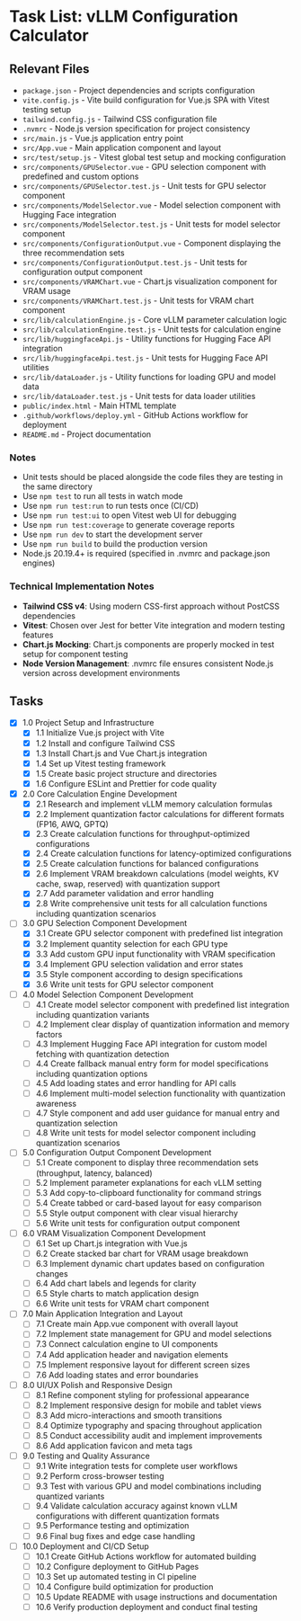 # Task List: vLLM Configuration Calculator

## Relevant Files

- `package.json` - Project dependencies and scripts configuration
- `vite.config.js` - Vite build configuration for Vue.js SPA with Vitest testing setup
- `tailwind.config.js` - Tailwind CSS configuration file
- `.nvmrc` - Node.js version specification for project consistency
- `src/main.js` - Vue.js application entry point
- `src/App.vue` - Main application component and layout
- `src/test/setup.js` - Vitest global test setup and mocking configuration
- `src/components/GPUSelector.vue` - GPU selection component with predefined and custom options
- `src/components/GPUSelector.test.js` - Unit tests for GPU selector component
- `src/components/ModelSelector.vue` - Model selection component with Hugging Face integration
- `src/components/ModelSelector.test.js` - Unit tests for model selector component
- `src/components/ConfigurationOutput.vue` - Component displaying the three recommendation sets
- `src/components/ConfigurationOutput.test.js` - Unit tests for configuration output component
- `src/components/VRAMChart.vue` - Chart.js visualization component for VRAM usage
- `src/components/VRAMChart.test.js` - Unit tests for VRAM chart component
- `src/lib/calculationEngine.js` - Core vLLM parameter calculation logic
- `src/lib/calculationEngine.test.js` - Unit tests for calculation engine
- `src/lib/huggingfaceApi.js` - Utility functions for Hugging Face API integration
- `src/lib/huggingfaceApi.test.js` - Unit tests for Hugging Face API utilities
- `src/lib/dataLoader.js` - Utility functions for loading GPU and model data
- `src/lib/dataLoader.test.js` - Unit tests for data loader utilities
- `public/index.html` - Main HTML template
- `.github/workflows/deploy.yml` - GitHub Actions workflow for deployment
- `README.md` - Project documentation

### Notes

- Unit tests should be placed alongside the code files they are testing in the same directory
- Use `npm test` to run all tests in watch mode
- Use `npm run test:run` to run tests once (CI/CD)
- Use `npm run test:ui` to open Vitest web UI for debugging
- Use `npm run test:coverage` to generate coverage reports
- Use `npm run dev` to start the development server
- Use `npm run build` to build the production version
- Node.js 20.19.4+ is required (specified in .nvmrc and package.json engines)

### Technical Implementation Notes

- **Tailwind CSS v4**: Using modern CSS-first approach without PostCSS dependencies
- **Vitest**: Chosen over Jest for better Vite integration and modern testing features
- **Chart.js Mocking**: Chart.js components are properly mocked in test setup for component testing
- **Node Version Management**: .nvmrc file ensures consistent Node.js version across development environments

## Tasks

- [x] 1.0 Project Setup and Infrastructure
  - [x] 1.1 Initialize Vue.js project with Vite
  - [x] 1.2 Install and configure Tailwind CSS
  - [x] 1.3 Install Chart.js and Vue Chart.js integration
  - [x] 1.4 Set up Vitest testing framework
  - [x] 1.5 Create basic project structure and directories
  - [x] 1.6 Configure ESLint and Prettier for code quality
- [x] 2.0 Core Calculation Engine Development
  - [x] 2.1 Research and implement vLLM memory calculation formulas
  - [x] 2.2 Implement quantization factor calculations for different formats (FP16, AWQ, GPTQ)
  - [x] 2.3 Create calculation functions for throughput-optimized configurations
  - [x] 2.4 Create calculation functions for latency-optimized configurations
  - [x] 2.5 Create calculation functions for balanced configurations
  - [x] 2.6 Implement VRAM breakdown calculations (model weights, KV cache, swap, reserved) with quantization support
  - [x] 2.7 Add parameter validation and error handling
  - [x] 2.8 Write comprehensive unit tests for all calculation functions including quantization scenarios
- [ ] 3.0 GPU Selection Component Development
  - [x] 3.1 Create GPU selector component with predefined list integration
  - [x] 3.2 Implement quantity selection for each GPU type
  - [x] 3.3 Add custom GPU input functionality with VRAM specification
  - [x] 3.4 Implement GPU selection validation and error states
  - [x] 3.5 Style component according to design specifications
  - [x] 3.6 Write unit tests for GPU selector component
- [ ] 4.0 Model Selection Component Development
  - [ ] 4.1 Create model selector component with predefined list integration including quantization variants
  - [ ] 4.2 Implement clear display of quantization information and memory factors
  - [ ] 4.3 Implement Hugging Face API integration for custom model fetching with quantization detection
  - [ ] 4.4 Create fallback manual entry form for model specifications including quantization options
  - [ ] 4.5 Add loading states and error handling for API calls
  - [ ] 4.6 Implement multi-model selection functionality with quantization awareness
  - [ ] 4.7 Style component and add user guidance for manual entry and quantization selection
  - [ ] 4.8 Write unit tests for model selector component including quantization scenarios
- [ ] 5.0 Configuration Output Component Development
  - [ ] 5.1 Create component to display three recommendation sets (throughput, latency, balanced)
  - [ ] 5.2 Implement parameter explanations for each vLLM setting
  - [ ] 5.3 Add copy-to-clipboard functionality for command strings
  - [ ] 5.4 Create tabbed or card-based layout for easy comparison
  - [ ] 5.5 Style output component with clear visual hierarchy
  - [ ] 5.6 Write unit tests for configuration output component
- [ ] 6.0 VRAM Visualization Component Development
  - [ ] 6.1 Set up Chart.js integration with Vue.js
  - [ ] 6.2 Create stacked bar chart for VRAM usage breakdown
  - [ ] 6.3 Implement dynamic chart updates based on configuration changes
  - [ ] 6.4 Add chart labels and legends for clarity
  - [ ] 6.5 Style charts to match application design
  - [ ] 6.6 Write unit tests for VRAM chart component
- [ ] 7.0 Main Application Integration and Layout
  - [ ] 7.1 Create main App.vue component with overall layout
  - [ ] 7.2 Implement state management for GPU and model selections
  - [ ] 7.3 Connect calculation engine to UI components
  - [ ] 7.4 Add application header and navigation elements
  - [ ] 7.5 Implement responsive layout for different screen sizes
  - [ ] 7.6 Add loading states and error boundaries
- [ ] 8.0 UI/UX Polish and Responsive Design
  - [ ] 8.1 Refine component styling for professional appearance
  - [ ] 8.2 Implement responsive design for mobile and tablet views
  - [ ] 8.3 Add micro-interactions and smooth transitions
  - [ ] 8.4 Optimize typography and spacing throughout application
  - [ ] 8.5 Conduct accessibility audit and implement improvements
  - [ ] 8.6 Add application favicon and meta tags
- [ ] 9.0 Testing and Quality Assurance
  - [ ] 9.1 Write integration tests for complete user workflows
  - [ ] 9.2 Perform cross-browser testing
  - [ ] 9.3 Test with various GPU and model combinations including quantized variants
  - [ ] 9.4 Validate calculation accuracy against known vLLM configurations with different quantization formats
  - [ ] 9.5 Performance testing and optimization
  - [ ] 9.6 Final bug fixes and edge case handling
- [ ] 10.0 Deployment and CI/CD Setup
  - [ ] 10.1 Create GitHub Actions workflow for automated building
  - [ ] 10.2 Configure deployment to GitHub Pages
  - [ ] 10.3 Set up automated testing in CI pipeline
  - [ ] 10.4 Configure build optimization for production
  - [ ] 10.5 Update README with usage instructions and documentation
  - [ ] 10.6 Verify production deployment and conduct final testing
